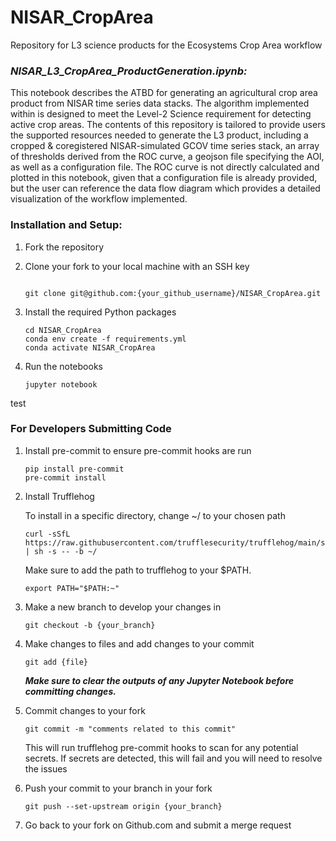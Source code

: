 
# NISAR_CropArea

Repository for L3 science products for the Ecosystems Crop Area workflow



### ***NISAR_L3_CropArea_ProductGeneration.ipynb:***
This notebook describes the ATBD for generating an agricultural crop area product from NISAR time series data stacks. The algorithm implemented within is designed to meet the Level-2 Science requirement for detecting active crop areas.  The contents of this repository  is tailored to provide users the supported resources needed to generate the L3 product, including a cropped & coregistered NISAR-simulated GCOV time series stack, an array of thresholds derived from the ROC curve, a geojson file specifying the AOI, as well as a configuration file.   The ROC curve is not directly calculated and plotted in this notebook, given that a configuration file is already provided, but the user can reference the data flow diagram which provides a detailed visualization of the workflow implemented.



### Installation and Setup:
1) Fork the repository

2) Clone your fork to your local machine with an SSH key
   ```

   git clone git@github.com:{your_github_username}/NISAR_CropArea.git

   ```
3) Install the required Python packages
   ```
   cd NISAR_CropArea
   conda env create -f requirements.yml
   conda activate NISAR_CropArea
   ```
4) Run the notebooks
   ```
   jupyter notebook
   ```
test

   
### For Developers Submitting Code
1) Install pre-commit to ensure pre-commit hooks are run
   ```
   pip install pre-commit
   pre-commit install
   ```
2) Install Trufflehog

   To install in a specific directory, change ~/ to your chosen path
   ```
   curl -sSfL https://raw.githubusercontent.com/trufflesecurity/trufflehog/main/scripts/install.sh | sh -s -- -b ~/
   ```
   Make sure to add the path to trufflehog to your $PATH.
   ```
   export PATH="$PATH:~"
   ```
   
4) Make a new branch to develop your changes in
   ```
   git checkout -b {your_branch}
   ```
5) Make changes to files and add changes to your commit
   ```
   git add {file}
   ```
   ***Make sure to clear the outputs of any Jupyter Notebook before committing changes.***
7) Commit changes to your fork
   ```
   git commit -m "comments related to this commit"
   ```
   This will run trufflehog pre-commit hooks to scan for any potential secrets. If secrets are detected, this will fail and you will need to resolve the issues
8) Push your commit to your branch in your fork
   ```
   git push --set-upstream origin {your_branch}
   ```
9) Go back to your fork on Github.com and submit a merge request
    
